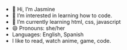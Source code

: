 - 👋 Hi, I’m Jasmine  
- 👀 I’m interested in learning how to code.
- 🌱 I’m currently learning html, css, javascript
- 😄 Pronouns: she/her
- Languages: English, Spanish
- I like to read, watch anime, game, code.

<!---
jmelgarN/jmelgarN is a ✨ special ✨ repository because its `README.md` (this file) appears on your GitHub profile.
You can click the Preview link to take a look at your changes.
--->
